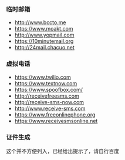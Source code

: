 ### 临时邮箱
* http://www.bccto.me
* https://www.moakt.com
* http://www.yopmail.com
* https://10minutemail.org
* http://24mail.chacuo.net

### 虚拟电话

* https://www.twilio.com
* https://www.textnow.com 
* https://www.spoofbox.com/
* http://receivefreesms.com
* http://receive-sms-now.com
* http://www.receive-sms.com
* https://www.freeonlinephone.org
* https://www.receivesmsonline.net

### 证件生成

这个并不方便列入，已经给出提示了，请自行百度

<!-- * https://mail.ru  -->